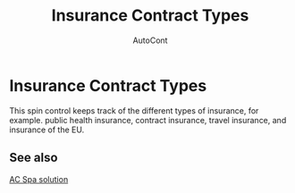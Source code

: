﻿---
    title: "Insurance Contract Types"
    author: AutoCont
    ms.date: 04/30/2018
    ms.topic: article
    ms.prod: dynamics-nav-2017
    ms.contentlocale: en
    ms.lasthandoff: 04/30/2018
---

# Insurance Contract Types

This spin control keeps track of the different types of insurance, for example. public health insurance, contract insurance, travel insurance, and insurance of the EU. 


## <a name="see-also"></a>See also
[AC Spa solution](ac-spa-solution.md)